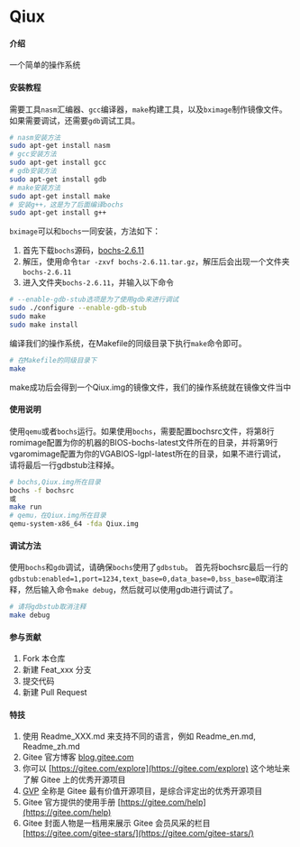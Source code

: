 # Qiux

#### 介绍
一个简单的操作系统


#### 安装教程

需要工具`nasm`汇编器、`gcc`编译器，`make`构建工具，以及`bximage`制作镜像文件。如果需要调试，还需要`gdb`调试工具。
```bash
# nasm安装方法
sudo apt-get install nasm
# gcc安装方法
sudo apt-get install gcc
# gdb安装方法
sudo apt-get install gdb
# make安装方法
sudo apt-get install make
# 安装g++，这是为了后面编译bochs
sudo apt-get install g++

```
`bximage`可以和`bochs`一同安装，方法如下：
1. 首先下载`bochs`源码，[bochs-2.6.11](https://sourceforge.net/projects/bochs/files/bochs/2.6.11/bochs-2.6.11.tar.gz/download)
2. 解压，使用命令`tar -zxvf bochs-2.6.11.tar.gz`，解压后会出现一个文件夹`bochs-2.6.11`
3. 进入文件夹`bochs-2.6.11`，并输入以下命令 
```bash
# --enable-gdb-stub选项是为了使用gdb来进行调试
sudo ./configure --enable-gdb-stub
sudo make
sudo make install
```
编译我们的操作系统，在Makefile的同级目录下执行`make`命令即可。
```bash
# 在Makefile的同级目录下
make
```
make成功后会得到一个Qiux.img的镜像文件，我们的操作系统就在镜像文件当中

#### 使用说明

使用`qemu`或者`bochs`运行。如果使用`bochs`，需要配置bochsrc文件，将第8行romimage配置为你的机器的BIOS-bochs-latest文件所在的目录，并将第9行vgaromimage配置为你的VGABIOS-lgpl-latest所在的目录，如果不进行调试，请将最后一行gdbstub注释掉。
```bash
# bochs,Qiux.img所在目录
bochs -f bochsrc
或
make run
# qemu，在Qiux.img所在目录
qemu-system-x86_64 -fda Qiux.img
```

#### 调试方法
使用`bochs`和`gdb`调试，请确保`bochs`使用了`gdbstub`。
首先将bochsrc最后一行的`gdbstub:enabled=1,port=1234,text_base=0,data_base=0,bss_base=0`取消注释，然后输入命令`make debug`，然后就可以使用gdb进行调试了。
```bash
# 请将gdbstub取消注释
make debug
```

#### 参与贡献

1.  Fork 本仓库
2.  新建 Feat_xxx 分支
3.  提交代码
4.  新建 Pull Request


#### 特技

1.  使用 Readme\_XXX.md 来支持不同的语言，例如 Readme\_en.md, Readme\_zh.md
2.  Gitee 官方博客 [blog.gitee.com](https://blog.gitee.com)
3.  你可以 [https://gitee.com/explore](https://gitee.com/explore) 这个地址来了解 Gitee 上的优秀开源项目
4.  [GVP](https://gitee.com/gvp) 全称是 Gitee 最有价值开源项目，是综合评定出的优秀开源项目
5.  Gitee 官方提供的使用手册 [https://gitee.com/help](https://gitee.com/help)
6.  Gitee 封面人物是一档用来展示 Gitee 会员风采的栏目 [https://gitee.com/gitee-stars/](https://gitee.com/gitee-stars/)
